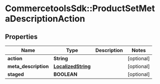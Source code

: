 # CommercetoolsSdk::ProductSetMetaDescriptionAction

## Properties
Name | Type | Description | Notes
------------ | ------------- | ------------- | -------------
**action** | **String** |  | [optional] 
**meta_description** | [**LocalizedString**](LocalizedString.md) |  | [optional] 
**staged** | **BOOLEAN** |  | [optional] 

